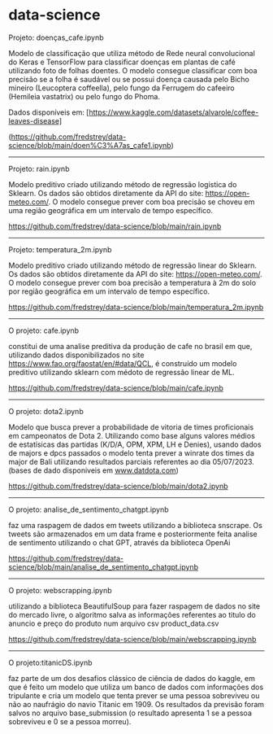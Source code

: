 # data-science

Projeto: doenças_cafe.ipynb

Modelo de classificação que utiliza método de Rede neural convolucional do Keras e TensorFlow para classificar doenças em plantas de café utilizando foto de folhas doentes. O modelo consegue classificar com boa precisão se a folha é saudável ou se possui doença causada pelo Bicho mineiro (Leucoptera coffeella), pelo fungo da Ferrugem do cafeeiro (Hemileia vastatrix) ou pelo fungo do Phoma.

Dados disponíveis em: [https://www.kaggle.com/datasets/alvarole/coffee-leaves-disease]

(https://github.com/fredstrey/data-science/blob/main/doen%C3%A7as_cafe1.ipynb)


*************************************************************************************************************************************************
Projeto: rain.ipynb

Modelo preditivo criado utilizando método de regressão logistica do Sklearn. Os dados são obtidos diretamente da API do site: https://open-meteo.com/. 
O modelo consegue prever com boa precisão se choveu em uma região geográfica em um intervalo de tempo específico.

https://github.com/fredstrey/data-science/blob/main/rain.ipynb

*************************************************************************************************************************************************



Projeto: temperatura_2m.ipynb

Modelo preditivo criado utilizando método de regressão linear do Sklearn. Os dados são obtidos diretamente da API do site: https://open-meteo.com/. 
O modelo consegue prever com boa precisão a temperatura à 2m do solo por região geográfica em um intervalo de tempo específico.

https://github.com/fredstrey/data-science/blob/main/temperatura_2m.ipynb

*************************************************************************************************************************************************

O projeto: cafe.ipynb

constitui de uma analise preditiva da produção de cafe no brasil em que, utilizando dados disponibilizados no site https://www.fao.org/faostat/en/#data/QCL, é construído um modelo preditivo utilizando sklearn com médoto de regressão linear de ML. 

https://github.com/fredstrey/data-science/blob/main/cafe.ipynb

*************************************************************************************************************************************************

O projeto: dota2.ipynb

Modelo que busca prever a probabilidade de vitoria de times proficionais em campeonatos de Dota 2. Utilizando como base 
alguns valores médios de estatísicas das partidas (K/D/A, OPM, XPM, LH e Denies), usando dados de majors e dpcs passados 
o modelo tenta prever a winrate dos times da major de Bali utilizando resultados parciais referentes ao dia 05/07/2023.
(bases de dado disponiveis em www.datdota.com)

https://github.com/fredstrey/data-science/blob/main/dota2.ipynb

*************************************************************************************************************************************************

O projeto: analise_de_sentimento_chatgpt.ipynb

faz uma raspagem de dados em tweets utilizando a biblioteca snscrape. 
Os tweets são armazenados em um data frame e posteriormente feita analise de sentimento utilizando o chat GPT, através da biblioteca OpenAi

https://github.com/fredstrey/data-science/blob/main/analise_de_sentimento_chatgpt.ipynb

*************************************************************************************************************************************************

O projeto: webscrapping.ipynb

utilizando a biblioteca BeautifulSoup para fazer raspagem de dados no site do mercado livre, o algoritmo salva as informações referentes ao titulo do anuncio e preço do produto num arquivo csv product_data.csv

https://github.com/fredstrey/data-science/blob/main/webscrapping.ipynb

*************************************************************************************************************************************************

O projeto:titanicDS.ipynb

faz parte de um dos desafios clássico de ciência de dados do kaggle, em que é feito um modelo que utiliza um banco de dados com
informações dos tripulante e cria um modelo que tenta prever se uma pessoa sobreviveu ou não ao naufrágio do navio Titanic em 1909. 
Os resultados da previsão foram salvos no arquivo base_submission (o resultado apresenta 1 se a pessoa sobreviveu e 0 se a pessoa morreu).
